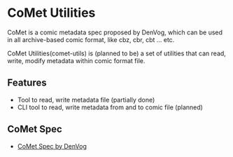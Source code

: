 # CoMet Utilities

CoMet is a comic metadata spec proposed by DenVog,
which can be used in all archive-based comic format,
like cbz, cbr, cbt ... etc.

CoMet Utilities(comet-utils) is (planned to be) a set of utilities
that can read, write, modify metadata within comic format file.

## Features

- Tool to read, write metadata file (partially done)
- CLI tool to read, write metadata from and to comic file (planned)

## CoMet Spec

- [CoMet Spec by DenVog](http://www.denvog.com/comet/comet-specification/)
